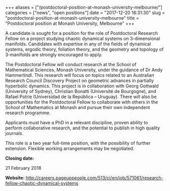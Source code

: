 +++
aliases = ["/postdoctoral-position-at-monash-university-melbourne/"]
categories = ["news", "open positions"]
date = "2017-12-20 18:31:30"
slug = "postdoctoral-position-at-monash-university-melbourne"
title = "Postdoctoral position at Monash University, Melbourne"
+++
<div>

A candidate is sought for a position for the role of Postdoctoral
Research Fellow on a project studying <span
class="m_-1835693635451179662m_-6766006910911585787m_1916796948333396218gmail-il">chaotic</span> dynamical
systems on 3-dimensional manifolds. Candidates with expertise in any of
the fields of dynamical systems, ergodic theory, foliation theory, and
the geometry and topology of 3-manifolds are strongly encouraged to
apply.

The Postdoctoral Fellow will conduct research at the School of
Mathematical Sciences, Monash University, under the guidance of Dr Andy
Hammerlindl. This research will focus on topics related to an Australian
Research Council Discovery Project on geometric advances in partially
hyperbolic dynamics. This project is in collaboration with Georg
Gottwald (University of Sydney), Christian Bonatti (Université de
Bourgogne), and Rafael Potrie (Universidad de la República – Uruguay).
There will also be opportunities for the Postdoctoral Fellow to
collaborate with others in the School of Mathematics at Monash and
pursue their own independent research programme.

Applicants must have a PhD in a relevant discipline, proven ability to
perform collaborative research, and the potential to publish in high
quality journals.

This role is a two year full-time position, with the possibility of
further extension. Flexible working arrangements may be negotiated.

</div>

<div>

**Closing date:**

21 February 2018

</div>

<div>

</div>

<div>

**Website:**
<http://careers.pageuppeople.com/513/ci/en/job/571061/research-fellow-chaotic-dynamical-systems>

</div>
